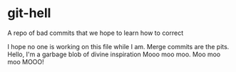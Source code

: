 # git-hell
A repo of bad commits that we hope to learn how to correct

I hope no one is working on this file while I am. Merge commits are the pits.
Hello, I'm a garbage blob of divine inspiration
Mooo moo moo. Moo moo moo MOOO!

